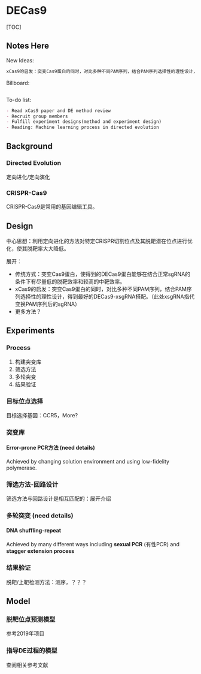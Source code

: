 # DECas9

[TOC]

## Notes Here

New Ideas:

```markdown
xCas9的启发：突变Cas9蛋白的同时，对比多种不同PAM序列，结合PAM序列选择性的理性设计，得到最好的DECas9-xsgRNA搭配。（此处xsgRNA指代变换PAM序列后的sgRNA）
```

Billboard:

```markdown

```

To-do list:

```markdown
- Read xCas9 paper and DE method review
- Recruit group members
- Fulfill experiment designs(method and experiment design)
- Reading: Machine learning process in directed evolution
```



## Background

### Directed Evolution

定向进化/定向演化

### CRISPR-Cas9

CRISPR-Cas9是常用的基因编辑工具。



## Design

中心思想：利用定向进化的方法对特定CRISPR切割位点及其脱靶潜在位点进行优化，使其脱靶率大大降低。

展开：

- 传统方式：突变Cas9蛋白，使得到的DECas9蛋白能够在结合正常sgRNA的条件下有尽量低的脱靶效率和较高的中靶效率。
- xCas9的启发：突变Cas9蛋白的同时，对比多种不同PAM序列，结合PAM序列选择性的理性设计，得到最好的DECas9-xsgRNA搭配。（此处xsgRNA指代变换PAM序列后的sgRNA）
- 更多方法？



## Experiments

### Process

1. 构建突变库
2. 筛选方法
3. 多轮突变
4. 结果验证

### 目标位点选择

目标选择基因：CCR5，More?



### 突变库

#### Error-prone PCR方法 (need details)

Achieved by changing solution environment and using low-fidelity polymerase.

### 筛选方法-回路设计

筛选方法与回路设计是相互匹配的：展开介绍

### 多轮突变 (need details)

#### DNA shuffling-repeat

Achieved by many different ways including **sexual PCR** (有性PCR) and **stagger extension process**

### 结果验证

脱靶/上靶检测方法：测序，？？？



## Model

### 脱靶位点预测模型

参考2019年项目



### 指导DE过程的模型

查阅相关参考文献

